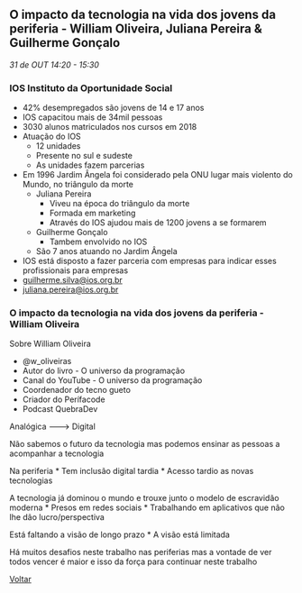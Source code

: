 
## O impacto da tecnologia na vida dos jovens da periferia - William Oliveira, Juliana Pereira & Guilherme Gonçalo
_31 de OUT 14:20 - 15:30_

### IOS Instituto da Oportunidade Social
* 42% desempregados são jovens de 14 e 17 anos
* IOS capacitou mais de 34mil pessoas
* 3030 alunos matriculados nos cursos em 2018
* Atuação do IOS
    * 12 unidades
    * Presente no sul e sudeste
    * As unidades fazem parcerias 
* Em 1996 Jardim Ângela foi considerado pela ONU lugar mais violento do Mundo, no triângulo da morte
    * Juliana Pereira
        * Viveu na época do triângulo da morte
        * Formada em marketing
        * Através do IOS ajudou mais de 1200 jovens a se formarem
    * Guilherme Gonçalo
        * Tambem envolvido no IOS
    * São 7 anos atuando no Jardim Ângela
* IOS está disposto a fazer parceria com empresas para indicar esses profissionais para empresas
* guilherme.silva@ios.org.br
* juliana.pereira@ios.org.br

### O impacto da tecnologia na vida dos jovens da periferia - William Oliveira

Sobre William Oliveira
* @w_oliveiras
* Autor do livro - O universo da programação
* Canal do YouTube - O universo da programação
* Coordenador do tecno gueto
* Criador do Perífacode
* Podcast QuebraDev

Analógica ---> Digital

Não sabemos o futuro da tecnologia mas podemos ensinar as pessoas a acompanhar a tecnologia

Na periferia 
    * Tem inclusão digital tardia
    * Acesso tardio as novas tecnologias

A tecnologia já dominou o mundo e trouxe junto o modelo de escravidão moderna
    * Presos em redes sociais
    * Trabalhando em aplicativos que não lhe dão lucro/perspectiva

Está faltando a visão de longo prazo
    * A visão está limitada

Há muitos desafios neste trabalho nas periferias mas a vontade de ver todos vencer é maior e isso da força para continuar neste trabalho

[Voltar](/webbr2019)